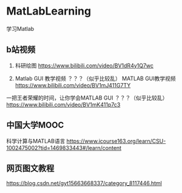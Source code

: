 # MatLabLearning
学习Matlab
## b站视频
1. 科研绘图
https://www.bilibili.com/video/BV1dR4y1Q7wc

2. Matlab GUI 教学视频 ？？？（似乎比较乱）
MATLAB GUI教学视频
https://www.bilibili.com/video/BV1mJ411G7TY

一把王者荣耀的时间，让你学会MATLAB GUI  ？？？（似乎比较乱）
https://www.bilibili.com/video/BV1mK411p7c3

## 中国大学MOOC
科学计算与MATLAB语言
https://www.icourse163.org/learn/CSU-1002475002?tid=1469833443#/learn/content

## 网页图文教程
https://blog.csdn.net/gyt15663668337/category_8117446.html
